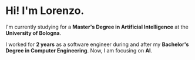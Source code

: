 
# Hi! I'm Lorenzo.

I'm currently studying for a **Master's Degree in Artificial Intelligence** at the **University of Bologna**.

I worked for **2 years** as a software engineer during and after my **Bachelor's Degree in Computer Engineering**. Now, I am focusing on **AI**.

